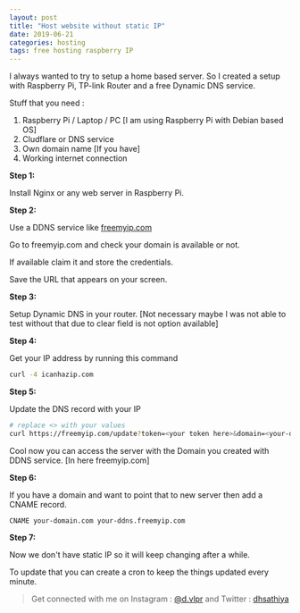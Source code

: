 ```yaml
---
layout: post
title: "Host website without static IP"
date: 2019-06-21 
categories: hosting
tags: free hosting raspberry IP
---
```


I always wanted to try to setup a home based server. So I created a setup with Raspberry Pi, TP-link Router and a free Dynamic DNS service.

Stuff that you need :
1. Raspberry Pi / Laptop / PC [I am using Raspberry Pi with Debian based OS]
2. Cludflare or DNS service
3. Own domain name [If you have]
4. Working internet connection

**Step 1:**

Install Nginx or any web server in Raspberry Pi.

**Step 2:**

Use a DDNS service like [freemyip.com][freemyip.com]

Go to freemyip.com and check your domain is available or not.

If available claim it and store the credentials.

Save the URL that appears on your screen.

**Step 3:**

Setup Dynamic DNS in your router. [Not necessary maybe I was not able to test without that due to clear field is not option available]

**Step 4:**

Get your IP address by running this command 

```bash
curl -4 icanhazip.com
```

**Step 5:**

Update the DNS record with your IP

```bash
# replace <> with your values
curl https://freemyip.com/update?token=<your token here>&domain=<your-ddns.freemyip.com>&myip=<your IP here>
```

Cool now you can access the server with the Domain you created with DDNS service. [In here freemyip.com]

**Step 6:**

If you have a domain and want to point that to new server then add a CNAME record.

```
CNAME your-domain.com your-ddns.freemyip.com
```

**Step 7:**

Now we don't have static IP so it will keep changing after a while.

To update that you can create a cron to keep the things updated every minute.

> Get connected with me on Instagram : [@d.vlpr][@d.vlpr] and Twitter : [dhsathiya][dhsathiya]


[freemyip.com]: https://freemyip.com
[@d.vlpr]: https://instagram.com/d.vlpr
[dhsathiya]: https://twitter.com/dhsathiya

